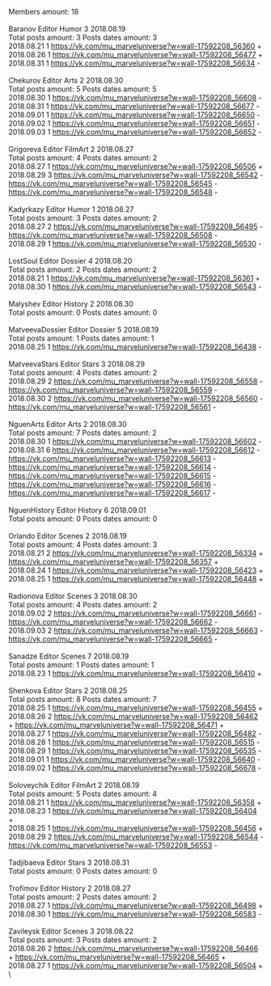 Members amount: 18\
\
Baranov	Editor Humor 3 2018.08.19\
Total posts amount: 3	Posts dates amount: 3\
2018.08.21 1 https://vk.com/mu_marveluniverse?w=wall-17592208_56360 +	\
2018.08.26 1 https://vk.com/mu_marveluniverse?w=wall-17592208_56477 +	\
2018.08.31 1 https://vk.com/mu_marveluniverse?w=wall-17592208_56634 -	\
\
Chekurov	Editor Arts 2 2018.08.30\
Total posts amount: 5	Posts dates amount: 5\
2018.08.30 1 https://vk.com/mu_marveluniverse?w=wall-17592208_56608 -	\
2018.08.31 1 https://vk.com/mu_marveluniverse?w=wall-17592208_56677 -	\
2018.09.01 1 https://vk.com/mu_marveluniverse?w=wall-17592208_56650 -	\
2018.09.02 1 https://vk.com/mu_marveluniverse?w=wall-17592208_56651 -	\
2018.09.03 1 https://vk.com/mu_marveluniverse?w=wall-17592208_56652 -	\
\
Grigoreva	Editor FilmArt 2 2018.08.27\
Total posts amount: 4	Posts dates amount: 2\
2018.08.27 1 https://vk.com/mu_marveluniverse?w=wall-17592208_56506 +	\
2018.08.29 3 https://vk.com/mu_marveluniverse?w=wall-17592208_56542 -	https://vk.com/mu_marveluniverse?w=wall-17592208_56545 -	https://vk.com/mu_marveluniverse?w=wall-17592208_56548 -	\
\
Kadyrkazy	Editor Humor 1 2018.08.27\
Total posts amount: 3	Posts dates amount: 2\
2018.08.27 2 https://vk.com/mu_marveluniverse?w=wall-17592208_56495 -	https://vk.com/mu_marveluniverse?w=wall-17592208_56508 -	\
2018.08.29 1 https://vk.com/mu_marveluniverse?w=wall-17592208_56530 -	\
\
LostSoul	Editor Dossier 4 2018.08.20\
Total posts amount: 2	Posts dates amount: 2\
2018.08.21 1 https://vk.com/mu_marveluniverse?w=wall-17592208_56361 +	\
2018.08.30 1 https://vk.com/mu_marveluniverse?w=wall-17592208_56543 -	\
\
Malyshev	Editor History 2 2018.08.30\
Total posts amount: 0	Posts dates amount: 0\
\
MatveevaDossier	Editor Dossier 5 2018.08.19\
Total posts amount: 1	Posts dates amount: 1\
2018.08.25 1 https://vk.com/mu_marveluniverse?w=wall-17592208_56438 -	\
\
MatveevaStars	Editor Stars 3 2018.08.29\
Total posts amount: 4	Posts dates amount: 2\
2018.08.29 2 https://vk.com/mu_marveluniverse?w=wall-17592208_56558 -	https://vk.com/mu_marveluniverse?w=wall-17592208_56559 -	\
2018.08.30 2 https://vk.com/mu_marveluniverse?w=wall-17592208_56560 -	https://vk.com/mu_marveluniverse?w=wall-17592208_56561 -	\
\
NguenArts	Editor Arts 2 2018.08.30\
Total posts amount: 7	Posts dates amount: 2\
2018.08.30 1 https://vk.com/mu_marveluniverse?w=wall-17592208_56602 -	\
2018.08.31 6 https://vk.com/mu_marveluniverse?w=wall-17592208_56612 -	https://vk.com/mu_marveluniverse?w=wall-17592208_56613 -	https://vk.com/mu_marveluniverse?w=wall-17592208_56614 -	https://vk.com/mu_marveluniverse?w=wall-17592208_56615 -	https://vk.com/mu_marveluniverse?w=wall-17592208_56616 -	https://vk.com/mu_marveluniverse?w=wall-17592208_56617 -	\
\
NguenHistory	Editor History 6 2018.09.01\
Total posts amount: 0	Posts dates amount: 0\
\
Orlando	Editor Scenes 2 2018.08.19\
Total posts amount: 4	Posts dates amount: 3\
2018.08.21 2 https://vk.com/mu_marveluniverse?w=wall-17592208_56334 +	https://vk.com/mu_marveluniverse?w=wall-17592208_56357 +	\
2018.08.24 1 https://vk.com/mu_marveluniverse?w=wall-17592208_56423 +	\
2018.08.25 1 https://vk.com/mu_marveluniverse?w=wall-17592208_56448 +	\
\
Radionova	Editor Scenes 3 2018.08.30\
Total posts amount: 4	Posts dates amount: 2\
2018.09.02 2 https://vk.com/mu_marveluniverse?w=wall-17592208_56661 -	https://vk.com/mu_marveluniverse?w=wall-17592208_56662 -	\
2018.09.03 2 https://vk.com/mu_marveluniverse?w=wall-17592208_56663 -	https://vk.com/mu_marveluniverse?w=wall-17592208_56665 -	\
\
Sanadze	Editor Scenes 7 2018.08.19\
Total posts amount: 1	Posts dates amount: 1\
2018.08.23 1 https://vk.com/mu_marveluniverse?w=wall-17592208_56410 +	\
\
Shenkova	Editor Stars 2 2018.08.25\
Total posts amount: 8	Posts dates amount: 7\
2018.08.25 1 https://vk.com/mu_marveluniverse?w=wall-17592208_56455 +	\
2018.08.26 2 https://vk.com/mu_marveluniverse?w=wall-17592208_56462 +	https://vk.com/mu_marveluniverse?w=wall-17592208_56471 +	\
2018.08.27 1 https://vk.com/mu_marveluniverse?w=wall-17592208_56482 -	\
2018.08.28 1 https://vk.com/mu_marveluniverse?w=wall-17592208_56515 -	\
2018.08.29 1 https://vk.com/mu_marveluniverse?w=wall-17592208_56535 -	\
2018.09.01 1 https://vk.com/mu_marveluniverse?w=wall-17592208_56640 -	\
2018.09.02 1 https://vk.com/mu_marveluniverse?w=wall-17592208_56678 -	\
\
Soloveychik	Editor FilmArt 2 2018.08.19\
Total posts amount: 5	Posts dates amount: 4\
2018.08.21 1 https://vk.com/mu_marveluniverse?w=wall-17592208_56358 +	\
2018.08.23 1 https://vk.com/mu_marveluniverse?w=wall-17592208_56404 +	\
2018.08.25 1 https://vk.com/mu_marveluniverse?w=wall-17592208_56456 +	\
2018.08.29 2 https://vk.com/mu_marveluniverse?w=wall-17592208_56544 -	https://vk.com/mu_marveluniverse?w=wall-17592208_56553 -	\
\
Tadjibaeva	Editor Stars 3 2018.08.31\
Total posts amount: 0	Posts dates amount: 0\
\
Trofimov	Editor History 2 2018.08.27\
Total posts amount: 2	Posts dates amount: 2\
2018.08.27 1 https://vk.com/mu_marveluniverse?w=wall-17592208_56498 +	\
2018.08.30 1 https://vk.com/mu_marveluniverse?w=wall-17592208_56583 -	\
\
Zavileysk	Editor Scenes 3 2018.08.22\
Total posts amount: 3	Posts dates amount: 2\
2018.08.26 2 https://vk.com/mu_marveluniverse?w=wall-17592208_56466 +	https://vk.com/mu_marveluniverse?w=wall-17592208_56465 +	\
2018.08.27 1 https://vk.com/mu_marveluniverse?w=wall-17592208_56504 +	\
\
